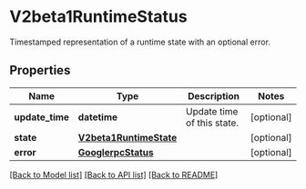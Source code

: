 # V2beta1RuntimeStatus

Timestamped representation of a runtime state with an optional error.

## Properties

| Name            | Type                                              | Description                | Notes      |
| --------------- | ------------------------------------------------- | -------------------------- | ---------- |
| **update_time** | **datetime**                                      | Update time of this state. | [optional] |
| **state**       | [**V2beta1RuntimeState**](V2beta1RuntimeState.md) |                            | [optional] |
| **error**       | [**GooglerpcStatus**](GooglerpcStatus.md)         |                            | [optional] |

[[Back to Model list]](../README.md#documentation-for-models) [[Back to API list]](../README.md#documentation-for-api-endpoints) [[Back to README]](../README.md)
